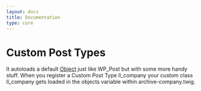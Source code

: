 ```yaml
---
layout: docs
title: Documentation
type: core
---
```

# Custom Post Types
It autoloads a default [Object](https://github.com/level-level/Clarkson-Core/blob/master/post-objects/Clarkson_Object.php)
just like WP_Post but with some more handy stuff. When you register a Custom Post Type
ll_company your custom class ll_company gets loaded in the objects variable within
archive-company.twig.